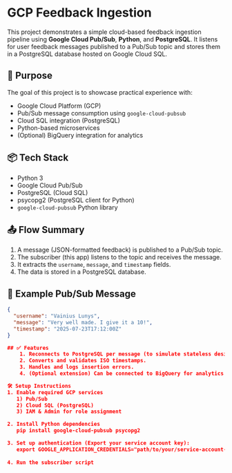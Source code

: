 # GCP Feedback Ingestion

This project demonstrates a simple cloud-based feedback ingestion pipeline using **Google Cloud Pub/Sub**, **Python**, and **PostgreSQL**. It listens for user feedback messages published to a Pub/Sub topic and stores them in a PostgreSQL database hosted on Google Cloud SQL.

## 🧠 Purpose

The goal of this project is to showcase practical experience with:
- Google Cloud Platform (GCP)
- Pub/Sub message consumption using `google-cloud-pubsub`
- Cloud SQL integration (PostgreSQL)
- Python-based microservices
- (Optional) BigQuery integration for analytics

## 📦 Tech Stack

- Python 3
- Google Cloud Pub/Sub
- PostgreSQL (Cloud SQL)
- psycopg2 (PostgreSQL client for Python)
- `google-cloud-pubsub` Python library

## 📤 Flow Summary

1. A message (JSON-formatted feedback) is published to a Pub/Sub topic.
2. The subscriber (this app) listens to the topic and receives the message.
3. It extracts the `username`, `message`, and `timestamp` fields.
4. The data is stored in a PostgreSQL database.

## 📁 Example Pub/Sub Message

```json
{
  "username": "Vainius Lunys",
  "message": "Very well made. I give it a 10!",
  "timestamp": "2025-07-23T17:12:00Z"
}

## ✅ Features
    1. Reconnects to PostgreSQL per message (to simulate stateless design).
    2. Converts and validates ISO timestamps.
    3. Handles and logs insertion errors.
    4. (Optional extension) Can be connected to BigQuery for analytics and dashboarding.

🛠️ Setup Instructions
1. Enable required GCP services
   1) Pub/Sub
   2) Cloud SQL (PostgreSQL)
   3) IAM & Admin for role assignment

2. Install Python dependencies
   pip install google-cloud-pubsub psycopg2

3. Set up authentication (Export your service account key):
   export GOOGLE_APPLICATION_CREDENTIALS="path/to/your/service-account-key.json"
   
4. Run the subscriber script
